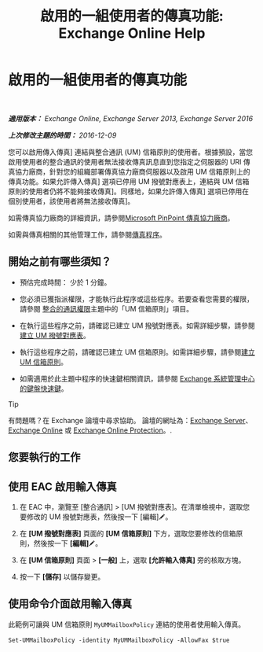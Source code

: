 ﻿---
title: '啟用的一組使用者的傳真功能: Exchange Online Help'
TOCTitle: 啟用的一組使用者的傳真功能
ms:assetid: b8d9f54d-ff06-4942-83e1-fc6c4ad02178
ms:mtpsurl: https://technet.microsoft.com/zh-tw/library/Ee423556(v=EXCHG.150)
ms:contentKeyID: 52062401
ms.date: 05/23/2018
mtps_version: v=EXCHG.150
ms.translationtype: MT
---

# 啟用的一組使用者的傳真功能

 

_**適用版本：** Exchange Online, Exchange Server 2013, Exchange Server 2016_

_**上次修改主題的時間：** 2016-12-09_

您可以啟用傳入傳真\] 連結與整合通訊 (UM) 信箱原則的使用者。根據預設，當您啟用使用者的整合通訊的使用者無法接收傳真訊息直到您指定之伺服器的 URI 傳真協力廠商，針對您的組織部署傳真協力廠商伺服器以及啟用 UM 信箱原則上的傳真功能。如果允許傳入傳真\] 選項已停用 UM 撥號對應表上，連結與 UM 信箱原則的使用者仍將不能夠接收傳真\]。同樣地，如果允許傳入傳真\] 選項已停用在個別使用者，該使用者將無法接收傳真\]。

如需傳真協力廠商的詳細資訊，請參閱[Microsoft PinPoint 傳真協力廠商](https://go.microsoft.com/fwlink/?linkid=190238)。

如需與傳真相關的其他管理工作，請參閱[傳真程序](faxing-procedures-exchange-2013-help.md)。

## 開始之前有哪些須知？

  - 預估完成時間： 少於 1 分鐘。

  - 您必須已獲指派權限，才能執行此程序或這些程序。若要查看您需要的權限，請參閱 [整合的通訊權限](unified-messaging-permissions-exchange-2013-help.md)主題中的「UM 信箱原則」項目。

  - 在執行這些程序之前，請確認已建立 UM 撥號對應表。如需詳細步驟，請參閱[建立 UM 撥號對應表](create-a-um-dial-plan-exchange-2013-help.md)。

  - 執行這些程序之前，請確認已建立 UM 信箱原則。如需詳細步驟，請參閱[建立 UM 信箱原則](create-a-um-mailbox-policy-exchange-2013-help.md)。

  - 如需適用於此主題中程序的快速鍵相關資訊，請參閱 [Exchange 系統管理中心的鍵盤快速鍵](keyboard-shortcuts-in-the-exchange-admin-center-exchange-online-protection-help.md)。


> [!TIP]  
> 有問題嗎？在 Exchange 論壇中尋求協助。 論壇的網址為：<a href="https://go.microsoft.com/fwlink/p/?linkid=60612">Exchange Server</a>、 <a href="https://go.microsoft.com/fwlink/p/?linkid=267542">Exchange Online</a> 或 <a href="https://go.microsoft.com/fwlink/p/?linkid=285351">Exchange Online Protection</a>。.




## 您要執行的工作

## 使用 EAC 啟用輸入傳真

1.  在 EAC 中，瀏覽至 \[整合通訊\] \> \[UM 撥號對應表\]。在清單檢視中，選取您要修改的 UM 撥號對應表，然後按一下 \[編輯\]![編輯圖示](images/JJ218640.6f53ccb2-1f13-4c02-bea0-30690e6ea71d(EXCHG.150).gif "編輯圖示")。

2.  在 **\[UM 撥號對應表\]** 頁面的 **\[UM 信箱原則\]** 下方，選取您要修改的信箱原則，然後按一下 **\[編輯\]**![編輯圖示](images/JJ218640.6f53ccb2-1f13-4c02-bea0-30690e6ea71d(EXCHG.150).gif "編輯圖示")。

3.  在 **\[UM 信箱原則\]** 頁面 \> **\[一般\]** 上，選取 **\[允許輸入傳真\]** 旁的核取方塊。

4.  按一下 **\[儲存\]** 以儲存變更。

## 使用命令介面啟用輸入傳真

此範例可讓與 UM 信箱原則 `MyUMMailboxPolicy` 連結的使用者使用輸入傳真。

    Set-UMMailboxPolicy -identity MyUMMailboxPolicy -AllowFax $true

